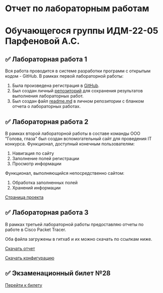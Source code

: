 # Отчет по лабораторным работам 
# Обучающегося группы ИДМ-22-05 Парфеновой А.С.
## :white_check_mark: Лабораторная работа 1
Вся работа проводится в системе разработки программ с открытым кодом - GitHub.
В рамках первой лабораторной работы:
1. Была произведена регистрация в [GitHub](https://github.com).
2. Был создан личный [репозиторий](https://github.com/Parofeen/Project) для сохранения результатов выполнения лабораторных работ.
3. Был создан файл [readme.md](https://github.com/Parofeen/Project#readme) в личном репозитории с бланком отчета о лабораторных работах.

## :white_check_mark: Лабораторная работа 2
В рамках второй лабораторной работы в составе команды ООО "Голова, глаза" был создан вспомогательный сайт для проведения IT конкурса.
Функционал, доступный конечным пользователям:
1. Навигация по сайту
2. Заполнение полей регистрации
3. Просмотр информации

Функционал, выполняющийся непосредственно сайтом:
1. Обработка заполненных полей
2. Хранений информации

[Страница проекта](https://github.com/MarkinNikita/aboba)

## :white_check_mark: Лабораторная работа 3
В рамках третьей лабораторной работы предоставляю отчеты по работе в Cisco Packet Tracer.

Оба файла загружены в гитхаб и их можно скачать по ссылкам ниже.

[Скачать отчет](https://github.com/Parofeen/Project/blob/main/%D0%BE%D1%82%D1%87%D0%B5%D1%82_%D0%BB%D0%B0%D0%B16_%D0%98%D0%94%D0%91-18-08_%D0%9F%D0%B0%D1%80%D1%84%D0%B5%D0%BD%D0%BE%D0%B2%D0%B0.docx)

[Скачать конфигурацию](https://github.com/Parofeen/Project/blob/main/%D0%BB%D0%B0%D0%B16.pkt)

## :white_check_mark: Экзаменационный билет №28
[Перейти к билету](https://github.com/stankin/inet-2022/wiki/exam28)
